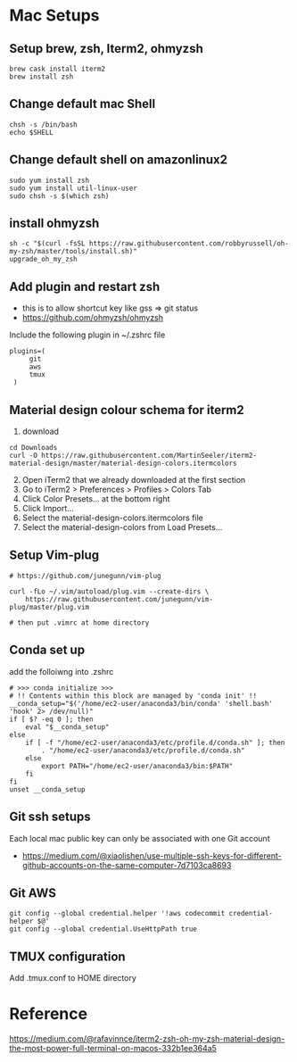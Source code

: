 # Mac Setups

## Setup brew, zsh, Iterm2, ohmyzsh

```
brew cask install iterm2
brew install zsh

```

## Change default mac Shell

```
chsh -s /bin/bash
echo $SHELL
```

## Change default shell on amazonlinux2

```
sudo yum install zsh
sudo yum install util-linux-user
sudo chsh -s $(which zsh)
```

## install ohmyzsh

```
sh -c "$(curl -fsSL https://raw.githubusercontent.com/robbyrussell/oh-my-zsh/master/tools/install.sh)"
upgrade_oh_my_zsh
```

## Add plugin and restart zsh

- this is to allow shortcut key like gss => git status
- <https://github.com/ohmyzsh/ohmyzsh>

Include the following plugin in ~/.zshrc file

```
plugins=(
     git
     aws
     tmux
 )

```

## Material design colour schema for iterm2

1. download

```
cd Downloads
curl -O https://raw.githubusercontent.com/MartinSeeler/iterm2-material-design/master/material-design-colors.itermcolors
```

2. Open iTerm2 that we already downloaded at the first section
3. Go to iTerm2 > Preferences > Profiles > Colors Tab
4. Click Color Presets… at the bottom right
5. Click Import…
6. Select the material-design-colors.itermcolors file
7. Select the material-design-colors from Load Presets…

## Setup Vim-plug

```
# https://github.com/junegunn/vim-plug

curl -fLo ~/.vim/autoload/plug.vim --create-dirs \
    https://raw.githubusercontent.com/junegunn/vim-plug/master/plug.vim

# then put .vimrc at home directory
```

## Conda set up

add the folloiwng into .zshrc

```
# >>> conda initialize >>>
# !! Contents within this block are managed by 'conda init' !!
__conda_setup="$('/home/ec2-user/anaconda3/bin/conda' 'shell.bash' 'hook' 2> /dev/null)"
if [ $? -eq 0 ]; then
    eval "$__conda_setup"
else
    if [ -f "/home/ec2-user/anaconda3/etc/profile.d/conda.sh" ]; then
        . "/home/ec2-user/anaconda3/etc/profile.d/conda.sh"
    else
        export PATH="/home/ec2-user/anaconda3/bin:$PATH"
    fi
fi
unset __conda_setup
```

## Git ssh setups

Each local mac public key can only be associated with one Git account

- <https://medium.com/@xiaolishen/use-multiple-ssh-keys-for-different-github-accounts-on-the-same-computer-7d7103ca8693>

## Git AWS

```
git config --global credential.helper '!aws codecommit credential-helper $@'
git config --global credential.UseHttpPath true

```

## TMUX configuration

Add .tmux.conf to HOME directory

# Reference

<https://medium.com/@rafavinnce/iterm2-zsh-oh-my-zsh-material-design-the-most-power-full-terminal-on-macos-332b1ee364a5>
